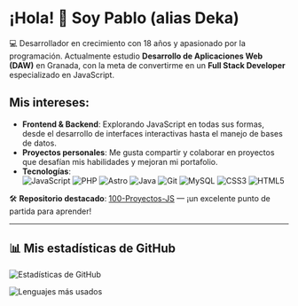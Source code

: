 # ¡Hola! 👋 Soy Pablo (alias Deka)

💻 Desarrollador en crecimiento con 18 años y apasionado por la programación. Actualmente estudio **Desarrollo de Aplicaciones Web (DAW)** en Granada, con la meta de convertirme en un **Full Stack Developer** especializado en JavaScript.

## Mis intereses:
- **Frontend & Backend**: Explorando JavaScript en todas sus formas, desde el desarrollo de interfaces interactivas hasta el manejo de bases de datos.
- **Proyectos personales**: Me gusta compartir y colaborar en proyectos que desafían mis habilidades y mejoran mi portafolio.
- **Tecnologías**:  
  ![JavaScript](https://img.shields.io/badge/-JavaScript-F7DF1E?style=flat&logo=javascript&logoColor=black)
  ![PHP](https://img.shields.io/badge/-PHP-777BB4?style=flat&logo=php&logoColor=white)
  ![Astro](https://img.shields.io/badge/-Astro-FF5D01?style=flat&logo=astro&logoColor=white)
  ![Java](https://img.shields.io/badge/-Java-007396?style=flat&logo=java&logoColor=white)
  ![Git](https://img.shields.io/badge/-Git-F05032?style=flat&logo=git&logoColor=white)
  ![MySQL](https://img.shields.io/badge/-MySQL-4479A1?style=flat&logo=mysql&logoColor=white)
  ![CSS3](https://img.shields.io/badge/-CSS3-1572B6?style=flat&logo=css3)
  ![HTML5](https://img.shields.io/badge/-HTML5-E34F26?style=flat&logo=html5&logoColor=white)

🛠 **Repositorio destacado**: [100-Proyectos-JS](#) — ¡un excelente punto de partida para aprender!

---

## 📊 Mis estadísticas de GitHub

![Estadísticas de GitHub](https://github-readme-stats.vercel.app/api?username=ErDekas&show_icons=true&theme=radical)

![Lenguajes más usados](https://github-readme-stats.vercel.app/api/top-langs/?username=ErDekas&layout=compact&theme=radical)
